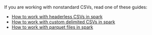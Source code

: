 If you are working with nonstandard CSVs, read one of these guides:

- [How to work with headerless CSVs in spark](#TODO)
- [How to work with custom delimited CSVs in spark](#TODO)
- [How to work with parquet files in spark](#TODO)
